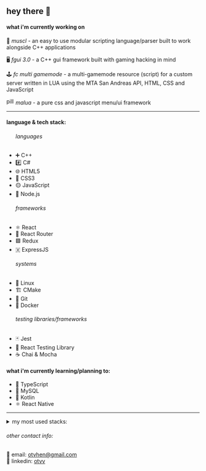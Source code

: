 <h2>hey there 👋</h2>


<h4>what i'm currently working on</h4>

🦾 <i>muscl</i> - an easy to use modular scripting language/parser built to work alongside C++ applications

🖥️ <i>fgui 3.0</i> - a C++ gui framework built with gaming hacking in mind

🕹️ <i>fc multi gamemode</i> - a multi-gamemode resource (script) for a custom server written in LUA using the MTA San Andreas API, HTML, CSS and JavaScript

<img width="20" height="17" src="https://user-images.githubusercontent.com/17851066/213260034-7106851e-74e5-4ec5-a83c-95ce291b356d.png" alt="pill emoji"><i> malua</i> - a pure css and javascript menu/ui framework

<hr>
<h4>language & tech stack:</h4>
<ul>
<h6>languages</h6>
  <li>➕ C++</li>
  <li>#️⃣ C#</li>
  <li>🌐 HTML5</li>
  <li>🎨 CSS3</li>
  <li>🟡 JavaScript</li>
  <li>🌲 Node.js</li>
<h6>frameworks</h6>
  <li>⚛️ React</li>
  <li>🚦 React Router</li>
  <li>🟪 Redux</li>
  <li>🇽 ExpressJS</li>
<h6>systems</h6>
  <li>🐧 Linux</li>
  <li>🏗 CMake</li>
  <li>🌵 Git</li> 
  <li>🐋 Docker</li>
<h6>testing libraries/frameworks</h6>
  <li>🃏 Jest</li>
  <li>🦑 React Testing Library</li>
  <li>☕ Chai & Mocha</li>
</ul>

<h4>what i'm currently learning/planning to:</h4>
<ul>
  <li>🔵 TypeScript</li>
  <li>🐬 MySQL</li>
  <li>🚀 Kotlin</li>
  <li>⚛️ React Native</li>
</ul>
<hr>

<details>
  <summary>my most used stacks:</summary>

  ![Top Langs](https://github-readme-stats.vercel.app/api/top-langs/?username=otvv&hide_progress=true)
</details>

<h6>other contact info:</h6>
📧 email: <a href="mailto:otvhen@gmail.com">otvhen@gmail.com</a>
<br>
💼 linkedin: <a href="https://www.linkedin.com/in/otvv/">otvv</a>
